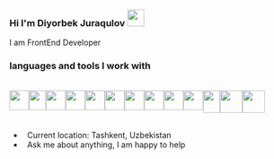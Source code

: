 ### Hi I'm Diyorbek Juraqulov <img src="https://media.giphy.com/media/hvRJCLFzcasrR4ia7z/giphy.gif" width="30px">

I am FrontEnd Developer
<br>
### languages and tools I work with
<br>
      <div style="display: flex;">
        <img src="https://upload.wikimedia.org/wikipedia/commons/thumb/6/61/HTML5_logo_and_wordmark.svg/768px-HTML5_logo_and_wordmark.svg.png" width="35px" height="35px" display="inline">
<img src="https://upload.wikimedia.org/wikipedia/commons/thumb/d/d5/CSS3_logo_and_wordmark.svg/1200px-CSS3_logo_and_wordmark.svg.png" width="30px" height="35px">
<img src="https://upload.wikimedia.org/wikipedia/commons/thumb/9/96/Sass_Logo_Color.svg/2560px-Sass_Logo_Color.svg.png" width="35px" height="35px">
<img src="https://upload.wikimedia.org/wikipedia/commons/thumb/b/b2/Bootstrap_logo.svg/1280px-Bootstrap_logo.svg.png" width="35px" height="35px">
<img src="https://cdn.cdnlogo.com/logos/j/69/javascript.svg" width="35px" height="35px">
        <img src="https://upload.wikimedia.org/wikipedia/commons/thumb/9/95/Vue.js_Logo_2.svg/1200px-Vue.js_Logo_2.svg.png" width="35px" height="35px">
<img src="https://user-images.githubusercontent.com/7110136/29002857-9e802f08-7ab4-11e7-9c31-604b5d0d0c19.png" width="35px" height="35px">
        <img src="https://www.nicepng.com/png/full/209-2091499_vue-router-vuex-logo.png" width="35px" height="35px">
  <img src="https://upload.wikimedia.org/wikipedia/commons/thumb/f/f1/Vitejs-logo.svg/1039px-Vitejs-logo.svg.png" width="35px" height="35px">      
<img src="https://pinia.vuejs.org/logo.svg" width="35px" height="35px">
<img src="https://seeklogo.com/images/F/firebase-logo-402F407EE0-seeklogo.com.png" width="30px" height="40px">
      <img src="https://humancoders-formations.s3.amazonaws.com/uploads/course/logo/1815/formation-nuxtjs.png" width="40px" height="40px">
      <img src="https://upload.wikimedia.org/wikipedia/commons/thumb/2/29/Postgresql_elephant.svg/1985px-Postgresql_elephant.svg.png" width="40px" height="40px">
    </div>
<br>

- &nbsp; Current location: Tashkent, Uzbekistan
- &nbsp; Ask me about anything, I am happy to help
